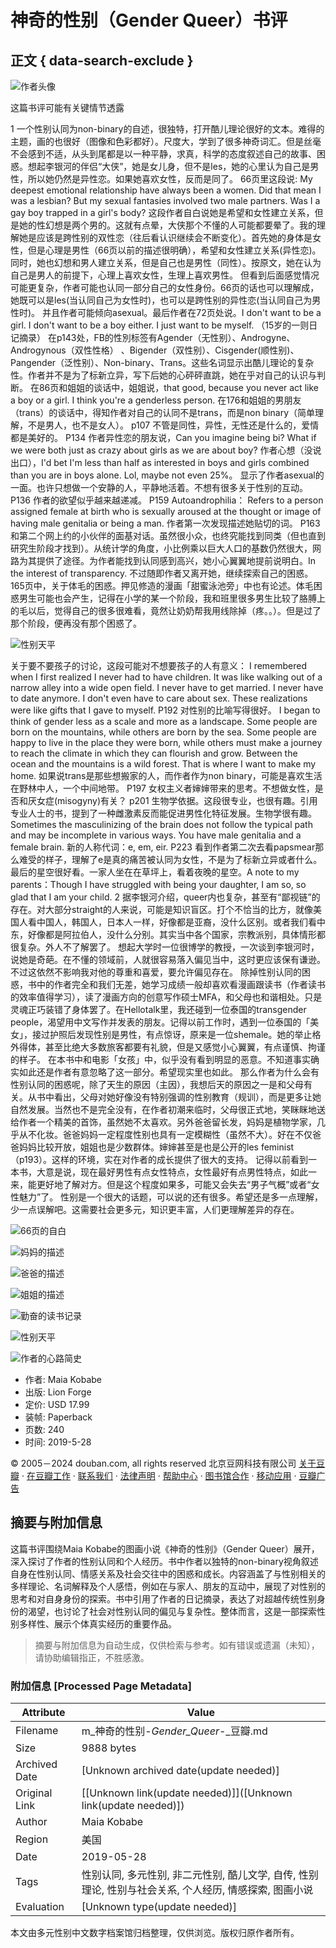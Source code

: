 # 神奇的性别（Gender Queer）书评

## 正文 { data-search-exclude }


![作者头像](https://img3.doubanio.com/icon/u121664933-2.jpg)

这篇书评可能有关键情节透露

1 一个性别认同为non-binary的自述，很独特，打开酷儿理论很好的文本。难得的主题，画的也很好（图像和色彩都好）。尺度大，学到了很多神奇词汇。但是丝毫不会感到不适，从头到尾都是以一种平静，求真，科学的态度叙述自己的故事、困惑。想起李银河的伴侣“大侠”，她是女儿身，但不是les，她的心里认为自己是男性，所以她仍然是异性恋。如果她喜欢女性，反而是同了。 66页里这段说: My deepest emotional relationship have always been a women. Did that mean I was a lesbian? But my sexual fantasies involved two male partners. Was I a gay boy trapped in a girl's body? 这段作者自白说她是希望和女性建立关系，但是她的性幻想是两个男的。这就有点晕，大侠那个不懂的人可能都要晕了。我的理解她是应该是跨性别的双性恋（往后看认识继续会不断变化）。首先她的身体是女性，但是心理是男性（66页以前的描述很明确），希望和女性建立关系(异性恋)。同时，她也幻想和男人建立关系，但是自己也是男性（同性）。按原文，她在认为自己是男人的前提下，心理上喜欢女性，生理上喜欢男性。 但看到后面感觉情况可能更复杂，作者可能也认同一部分自己的女性身份。66页的话也可以理解成，她既可以是les(当认同自己为女性时)，也可以是跨性别的异性恋(当认同自己为男性时)。 并且作者可能倾向asexual。最后作者在72页处说。I don't want to be a girl. I don't want to be a boy either. I just want to be myself. （15岁的一则日记摘录） 在p143处，FB的性別标签有Agender（无性别）、Androgyne、Androgynous（双性性格） 、Bigender（双性别）、Cisgender(顺性别)、Pangender（泛性别）、Non-binary、Trans。这些名词显示出酷儿理论的复杂性。作者并不是为了标新立异，写下后她的心砰砰直跳，她在乎对自己的认识与判断。 在86页和姐姐的谈话中，姐姐说，that good, because you never act like a boy or a girl. I think you're a genderless person. 在176和姐姐的男朋友（trans）的谈话中，得知作者对自己的认同不是trans，而是non binary（简单理解，不是男人，也不是女人）。 p107 不管是同性，异性，无性还是什么的，爱情都是美好的。 P134 作者异性恋的朋友说，Can you imagine being bi? What if we were both just as crazy about girls as we are about boy? 作者心想（没说出口），I'd bet I'm less than half as interested in boys and girls combined than you are in boys alone. Lol, maybe not even 25%。 显示了作者asexual的一面。也许只想做一个安静的人，平静地活着。不想有很多关于性别的互动。P136 作者的欲望似乎越来越递减。 P159 Autoandrophilia： Refers to a person assigned female at birth who is sexually aroused at the thought or image of having male genitalia or being a man. 作者第一次发现描述她贴切的词。 P163 和第二个网上约的小伙伴的面基对话。虽然很小众，也终究能找到同类（但也直到研究生阶段才找到）。从统计学的角度，小比例乘以巨大人口的基数仍然很大，网路为其提供了途径。为作者能找到认同感到高兴，她小心翼翼地提前说明白。In the interest of transparency. 不过随即作者又离开她，继续探索自己的困惑。 165页中，关于体毛的困惑。押见修造的漫画「甜蜜泳池旁」中也有论述。体毛困惑男生可能也会产生，记得在小学的某一个阶段，我和班里很多男生比较了胳膊上的毛以后，觉得自己的很多很难看，竟然让奶奶帮我用线除掉（疼。。）。但是过了那个阶段，便再没有那个困惑了。

![性别天平](https://img9.doubanio.com/view/thing_review/l/public/p7433615.webp)

关于要不要孩子的讨论，这段可能对不想要孩子的人有意义： I remembered when I first realized I never had to have children. It was like walking out of a narrow alley into a wide open field. I never have to get married. I never have to date anymore. I don't even have to care about sex. These realizations were like gifts that I gave to myself. P192 对性别的比喻写得很好。 I began to think of gender less as a scale and more as a landscape. Some people are born on the mountains, while others are born by the sea. Some people are happy to live in the place they were born, while others must make a journey to reach the climate in which they can flourish and grow. Between the ocean and the mountains is a wild forest. That is where I want to make my home. 如果说trans是那些想搬家的人，而作者作为non binary，可能是喜欢生活在野林中人，一个中间地带。 P197 女权主义者婶婶带来的思考。不想做女性，是否和厌女症(misogyny)有关？ p201 生物学依据。这段很专业，也很有趣。引用专业人士的书，提到了一种雌激素反而能促进男性化特征发展。生物学很有趣。Sometimes the masculinizing of the brain does not follow the typical path and may be incomplete in various ways. You have male genitalia and a female brain. 新的人称代词：e, em, eir. P223 看到作者第二次去看papsmear那么难受的样子，理解了e是真的痛苦被认同为女性，不是为了标新立异或者什么。 最后的星空很好看。一家人坐在在草坪上，看着夜晚的星空。A note to my parents：Though I have struggled with being your daughter, I am so, so glad that I am your child. 2 据李银河介绍，queer内也复杂，甚至有“鄙视链”的存在。对大部分straight的人来说，可能是知识盲区。打个不恰当的比方，就像美国人看中国人，韩国人，日本人一样，好像都是亚裔，没什么区别。或者我们看中东，好像都是阿拉伯人，没什么分别。其实当中各个国家，宗教派别，具体情形都很复杂。外人不了解罢了。 想起大学时一位很博学的教授，一次谈到李银河时，说她是奇葩。在不懂的领域前，人就很容易落入偏见当中，这时更应该保有谦逊。不过这依然不影响我对他的尊重和喜爱，要允许偏见存在。 除掉性别认同的困惑，书中的作者完全和我们无差，她学习成绩一般却喜欢看漫画跟读书（作者读书的效率值得学习），读了漫画方向的创意写作硕士MFA，和父母也和谐相处。只是灵魂正巧装错了身体罢了。在Hellotalk里，我还碰到一位泰国的transgender people，渴望用中文写作并发表的朋友。记得以前工作时，遇到一位泰国的「美女」，接过护照后发现性别是男性，有点惊讶，原来是一位shemale。她的举止格外得体，甚至比绝大多数旅客都要有礼貌，但是又感觉小心翼翼，有点谨慎、拘谨的样子。 在本书中和电影「女孩」中，似乎没有看到明显的恶意。不知道事实确实如此还是作者有意忽略了这一部分。希望现实里也如此。 那么作者为什么会有性别认同的困惑呢，除了天生的原因（主因），我想后天的原因之一是和父母有关。从书中看出，父母对她好像没有特别强调的性别教育（规训），而是更多让她自然发展。当然也不是完全没有，在作者初潮来临时，父母很正式地，笑眯眯地送给作者一个精美的首饰，虽然她不太喜欢。另外爸爸留长发，妈妈是植物学家，几乎从不化妆。爸爸妈妈一定程度性别也具有一定模糊性（虽然不大）。好在不仅爸爸妈妈比较开放，姐姐也是少数群体。婶婶甚至是也是公开的les feminist（p193）。这样的环境，实在对作者的成长提供了很大的支持。 记得以前看到一本书，大意是说，现在最好男性有点女性特点，女性最好有点男性特点，如此一来，能更好地了解对方。但是这个程度如果多，可能又会失去“男子气概”或者“女性魅力”了。 性别是一个很大的话题，可以说的还有很多。希望还是多一点理解，少一点误解吧。这需要社会更多元，知识更丰富，人们更理解差异的存在。

![66页的自白](https://img3.doubanio.com/view/thing_review/l/public/p7433612.webp)

![妈妈的描述](https://img3.doubanio.com/view/thing_review/l/public/p7433613.webp)

![爸爸的描述](https://img2.doubanio.com/view/thing_review/l/public/p7433611.webp)

![姐姐的描述](https://img9.doubanio.com/view/thing_review/l/public/p7433614.webp)

![勤奋的读书记录](https://img9.doubanio.com/view/thing_review/l/public/p7433616.webp)

![性别天平](https://img3.doubanio.com/view/thing_review/l/public/p7433617.webp)

![作者的心路简史](https://img1.doubanio.com/view/thing_review/l/public/p7433619.webp)

-   作者: Maia Kobabe
-   出版: Lion Forge
-   定价: USD 17.99
-   装帧: Paperback
-   页数: 240
-   时间: 2019-5-28

© 2005－2024 douban.com, all rights reserved 北京豆网科技有限公司 [关于豆瓣](https://www.douban.com/about) · [在豆瓣工作](https://www.douban.com/jobs) · [联系我们](https://www.douban.com/about?topic=contactus) · [法律声明](https://www.douban.com/about/legal) · [帮助中心](https://help.douban.com/?app=book) · [图书馆合作](https://book.douban.com/library_invitation) · [移动应用](https://www.douban.com/doubanapp/) · [豆瓣广告](https://www.douban.com/partner/)
<!-- tcd_original_link https://m.douban.com/book/review/14403182/ -->


## 摘要与附加信息

<!-- tcd_abstract -->
这篇书评围绕Maia Kobabe的图画小说《神奇的性别》（Gender Queer）展开，深入探讨了作者的性别认同和个人经历。书中作者以独特的non-binary视角叙述自身在性别认同、情感关系及社会交往中的困惑和成长。内容涵盖了与性别相关的多样理论、名词解释及个人感悟，例如在与家人、朋友的互动中，展现了对性别的思考和对自身身份的探索。书中引用了作者的日记摘录，表达了对超越传统性别身份的渴望，也讨论了社会对性别认同的偏见与复杂性。整体而言，这是一部探索性别多样性、展示个体真实经历的重要作品。
<!-- tcd_abstract_end -->

> 摘要与附加信息为自动生成，仅供检索与参考。如有错误或遗漏（未知），请协助编辑指正，不胜感激。

### 附加信息 [Processed Page Metadata]

| Attribute       | Value                                  |
|-----------------|----------------------------------------|
| Filename        | m_神奇的性别-_Gender_Queer_-_豆瓣.md                             |
| Size            | 9888 bytes                           |
| Archived Date   | [Unknown archived date(update needed)]                             |
| Original Link   | [[Unknown link(update needed)]]([Unknown link(update needed)])                       |
| Author          | Maia Kobabe                               |
| Region          | 美国                               |
| Date            | 2019-05-28                                 |
| Tags            | 性别认同, 多元性别, 非二元性别, 酷儿文学, 自传, 性别理论, 性别与社会关系, 个人经历, 情感探索, 图画小说                                 |
| Evaluation            | [Unknown type(update needed)]                                 |
<!-- tcd_table_end -->

本文由多元性别中文数字档案馆归档整理，仅供浏览。版权归原作者所有。
